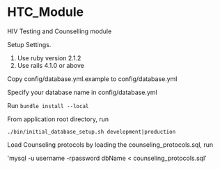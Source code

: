 # HTC_Module
HIV Testing and Counselling module

Setup Settings.

1. Use ruby version 2.1.2 
2. Use rails 4.1.0 or above

Copy config/database.yml.example to config/database.yml

Specify your database name in config/database.yml

Run `bundle install --local`

From application root directory, run

  `./bin/initial_database_setup.sh development|production`

Load Counseling protocols by loading the counseling_protocols.sql, run

  'mysql -u username -rpassword dbName < counseling_protocols.sql'
